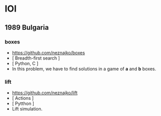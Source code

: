 # IOI
## 1989 Bulgaria
### boxes
- https://github.com/neznajko/boxes
- [ Breadth-first search ]
- [ Python, C ]
- In this problem, we have to find solutions
  in a game of **a** and **b** boxes.
### lift
- https://github.com/neznajko/lift
- [ Actions ]
- [ Pytthon ]
- Lift simulation.

<!--
%
% book
\vspace{0.2cm}
\hypersetup{urlcolor=YellowOrange}
\url{https://github.com/neznajko/book}
\hspace*{\fill} [\,\textit{Combinatorics}\,]%
\textbf{[\,Python\,]}\\
\texttt{{\huge H}{\large ere, we have a bunch of people, reading
and discussing a book.}}\\
%
% cipher
\vspace{0.2cm}
\hypersetup{urlcolor=RawSienna}
\url{https://github.com/neznajko/cipher}
\hspace*{\fill} \textbf{\textsf{[\,encoding\,]}}%
\texttt{[\,Gas\,]}\\
{\large{\texttt{TOP SECRET}}}\\
%
% graph
\vspace{0.2cm}
\hypersetup{urlcolor=BrickRed}
\url{https://github.com/neznajko/graph}
\hspace*{\fill} {\textbf{\textsf{[\,{Turtle Ninja}\,]}%
[\,\textsl{Python}\,]}}\\
{\textsf{\huge{D}\large{rawing and walking a graph.}}}\\
%
% Sah
\vspace{0.2cm}
\definecolor{Sah}{rgb}{0.2, 0.10, 0.70}
\hypersetup{urlcolor=Sah}
\url{https://github.com/neznajko/Sah}
\hspace*{\fill} {\textbf {[\,\textsl {Searching}\,]}}%
  {\textbf {[\,\textsf {Python}\,]}}\\
{\textbf{\textsf {{\Huge R}{outing polygons,
      minimizing path cost.}}}}\\
%%%%%%%%%%%%%%%%%%%%%%%%%%%%%%%%%%%%%%%%%%%%%%%%%%%%%%%%%%%%%%%%
% 1990 Soviet Union
\vspace{0.3cm}
{\texttt{\Large{1990\,\,Soviet Union}}}\\
\vspace{0.1cm}
\hrule height .8 pt width 7.5 in \relax
%
% slider
\vspace{0.2cm}
\definecolor{slider}{rgb}{0.50, 0.00, 1.00}
\hypersetup{urlcolor=slider}
\url{https://github.com/neznajko/slider}
\hspace*{\fill} \textbf{\textsf{[\,Breadth\,-\,First Search\,]}}%
\texttt{[\,C\,]}\\
\texttt{{\huge P}{\large rogramming a game of sliding
    squares.}}\\
%
% boxes2
\vspace{0.2cm}
\definecolor{boxes2}{rgb}{0.20, 0.30, 1.00}
\hypersetup{urlcolor=boxes2}
\url{https://github.com/neznajko/boxes2}
\hspace*{\fill} \textbf{\textsf{[\,Recursion\,]}}%
\textsf{[\,Python\,]}\\
\textsf{{\huge G}{\large ame of boxes, with two players
    connecting dots on a grid.}}\\
%
% books
\vspace{0.2cm}
\definecolor{books}{rgb}{0.20, 0.50, 0.80}
\hypersetup{urlcolor=books}
\url{https://github.com/neznajko/books}
\hspace*{\fill} {\textsc{[\,combinatorics\,]}}%
\textbf{\textit{[\,Python\,]}}\\
\textit{{\huge S}{\large peed reading.}}\\
%
% problem4
\vspace{0.2cm}
\definecolor{problem4}{rgb}{0.10, 0.40, 0.70}
\hypersetup{urlcolor=problem4}
\url{https://github.com/neznajko/problem4}
\hspace*{\fill} \textbf{\textsf{[\,tree\,-\,search\,]}}%
{\textsc{[\,C\,]}}\\
\textsf{{\huge G}{\large ame of crossing consequtive squares
    on a paper.}}\\
%
% split
\vspace{0.2cm}
\definecolor{split}{rgb}{0.70, 0.10, 0.20}
\hypersetup{urlcolor=split}
\url{https://github.com/neznajko/split}
\hspace*{\fill} \textbf{\textsf{[\,{tree\,-\,search}\,]}}%
\texttt{\textsl{[\,{Python}\,]}}\\
\texttt{\textit{{\huge E}\,{\large xpressing powers of numbers
      with minimum operations.}}}\\
%
% weird
\vspace{0.2cm}
\definecolor{weird}{rgb}{1.00, 0.00, 0.00}
\hypersetup{urlcolor=weird}
\url{https://github.com/neznajko/weird}
\hspace*{\fill} {\textsf{[\,{Markov\,Algorithm}\,]}}%
{\textbf{[\,\textsl{Javascript}\,]}}\\
\textsf{\textbf{{\huge A}{dding two numbers by strings
      substitution.}}}\\
%
% artGallery
\vspace{0.2cm}
\definecolor{artGallery}{rgb}{0.00, 0.80, 0.80}
\hypersetup{urlcolor=artGallery}
\url{https://github.com/neznajko/artGallery}
\hspace*{\fill} {\texttt{[\,{Combinatorics}\,]}}%
{\textsf{[\,{Python}\,]}}\\
\textsl{\textbf{{\Huge t}{his is about an Art Gallery and
      covering gaps in a Guards Shedule.}}}\\
%
% Str8
\vspace{0.2cm}
\definecolor{Str8}{rgb}{0.00, 0.00, 1.00}
\hypersetup{urlcolor=Str8}
\url{https://github.com/neznajko/Str8}
\hspace*{\fill} \textbf{\textsf{[\,{Searching}\,]}}%
{\textbf{\small [\,{Python}\,]}}\\
\textsl{\textsf{{\huge L}{\large ooking for a straight
      line, crossing maximum number of segments.}}}\\
%
% robots
\vspace{0.2cm}
\definecolor{robots}{rgb}{0.30, 0.10, 0.40}
\hypersetup{urlcolor=robots}
\url{https://github.com/neznajko/robots}
\hspace*{\fill} \textbf{{[\,\textit{BF-Search}\,]}}%
\textbf{\textsf{[\,{C++}\,]}}\\
\textbf{\textsl{{\huge N}{\small avigate, constantly moving
 robots, in a network graph for a rendezvous.}}}\\
%
% Koriko
\vspace{0.2cm}
\definecolor{Koriko}{rgb}{0.50, 0.10, 0.10}
\hypersetup{urlcolor=Koriko}
\url{https://github.com/neznajko/Koriko}
\hspace*{\fill} {\texttt{[\,{DF-Search}\,]}}%
{\textbf{[\,\textsl{C++}\,]}}\\
{\texttt{{\huge S}{earching for a path between two
      street crosses.}}}\\
%%%%%%%%%%%%%%%%%%%%%%%%%%%%%%%%%%%%%%%%%%%%%%%%%%%%%%%%%%%%%%%%
% 1991 Greece
\vspace{0.3cm}
{\texttt{\Large{1991\,\,Greece}}}\\
\vspace{0.1cm}
\hrule height .8 pt width 7.5 in \relax
%
% Playcard
\vspace{0.2cm}
\definecolor{Playcard}{rgb}{0.00, 0.50, 1.00}
\hypersetup{urlcolor=Playcard}
\url{https://github.com/neznajko/Playcard}
\hspace*{\fill} {\textit{[\,\textbf{Algorithm}\,]}}%
{\texttt{[\,{C++}\,]}}\\
{\textsf{{\huge S}{imulating game of cards, similar to Solitaire.}}}\\
%
% Trees
\vspace{0.2cm}
\definecolor{Trees}{rgb}{0.00, 0.00, 1.00}
\hypersetup{urlcolor=Trees}
\url{https://github.com/neznajko/Trees}
\hspace*{\fill} {\texttt{[\,{Geometry, Sorting}\,]}}%
{\textbf{[\,{C++}\,]}}\\
\textbf{\textsf{{\huge P}{reserving a rare class of ancient trees.}}}\\
%
% Square
\vspace{0.2cm}
\definecolor{Square}{rgb}{1.00, 0.20, 0.10}
\hypersetup{urlcolor=Square}
\url{https://github.com/neznajko/Square}
\hspace*{\fill} \textbf{\textsf{[\,{Searching}\,]}}%
{\texttt{\large [\,{Java}\,]}}\\
{\textsc{{\huge E}{numerating the positions of a \textit{5x5} matrix.}}}\\
%
% Languages
\vspace{0.2cm}
\definecolor{Languages}{rgb}{0.50, 0.10, 0.20}
\hypersetup{urlcolor=Languages}
\url{https://github.com/neznajko/Languages}
\hspace*{\fill} \textbf{\texttt{[\,{\small Classification}\,]}}%
\textbf{\textsf{[\,{Java}\,]}}\\
{\texttt{{\huge I}{dentifying a text language by a frequency analysis.}}}\\
%
% Sterms
\vspace{0.2cm}
\definecolor{Sterms}{rgb}{0.00, 0.50, 1.00}
\hypersetup{urlcolor=Sterms}
\url{https://github.com/neznajko/Sterms}
\hspace*{\fill} {\textsf{{[\,\textit{\large Algorithm}\,]}}}%
{\large\texttt{[\,{Python}\,]}}\\
{\textit{{\huge G}{\large enerating binary tree like structures.}}}\\
%
% MaxGang
\vspace{0.2cm}
\definecolor{MaxGang}{rgb}{0.20, 0.80, 1.00}
\hypersetup{urlcolor=MaxGang}
\url{https://github.com/neznajko/MaxGang}
\hspace*{\fill} {{[\,\textit{Gray Code}\,]}}%
{\textsc{{\huge [}\,{Python}\,{\huge ]}}}\\
\textsf{\textsl{{\huge M}{aximum collaboration search.}}}\\
%
% Doc
\vspace{0.2cm}
\definecolor{Doc}{rgb}{0.00, 0.70, 0.20}
\hypersetup{urlcolor=Doc}
\url{https://github.com/neznajko/Doc}
\hspace*{\fill} \textbf{\textsf{[\,{\small Discrete Simulation}\,]}}%
{\texttt{[\,{Lisp, Python}\,]}}\\
{\textsc{{\huge S}{cheduling Medics visitations.}}}\\
%
% 1992 Germany
\vspace{0.5cm}
{\texttt{\Large{1992\,\,Germany}}}\\
\vspace{0.1cm}
\hrule height .8 pt width 7.5 in \relax
%
% Myst
\vspace{0.3cm}
\definecolor{Myst}{rgb}{5.00, 0.10, 0.20}
\hypersetup{urlcolor=Myst}
\url{https://github.com/neznajko/Myst}
\hspace*{\fill} {\textbf{[\,{Algorithm}\,]}}%
{\textsf{[\,{Python}\,]}}\\
{\texttt{{\huge C}{oloring a map of a mystical continent.}}}\\
%
% Maze
\vspace{0.3cm}
\definecolor{Maze}{rgb}{0.50, 0.10, 0.70}
\hypersetup{urlcolor=Maze}
\url{https://github.com/neznajko/Maze}
\hspace*{\fill} {\texttt{[\,{Simulation}\,]}}%
{\textbf{[\,{Python}\,]}}\\
{{{\huge G}{\large enrating a Maze.}}}\\
\newpage
%
% Yland
\vspace{0.2cm}
\definecolor{Yland}{rgb}{0.10, 0.40, 0.60}
\hypersetup{urlcolor=Yland}
\url{https://github.com/neznajko/Yland}
\hspace*{\fill} \textbf{\textsf{[\,{\small Combinatorics}\,]}}%
{\texttt{\large[\,{\small P\,y\,t\,h\,o\,n}\,]}}\\
{\textit{\textbf{\huge R}{\large ecovering an islands' map.}}}\\
%
% Robot
\vspace{0.3cm}
\definecolor{Robot}{rgb}{0.00, 0.00, 1.00}
\hypersetup{urlcolor=Robot}
\url{https://github.com/neznajko/Robot}
\hspace*{\fill} {\texttt{[\,{Searching}\,]}}%
{\textbf{[\,\textsl{Lisp}\,]}}\\
{\textsf{\textbf{\huge P}{rogramming robot cycle route.}}}\\
%
% LeMonde
\vspace{0.3cm}
\definecolor{LeMonde}{rgb}{0.00, 0.35, 1.00}
\hypersetup{urlcolor=LeMonde}
\url{https://github.com/neznajko/LeMonde}
\hspace*{\fill} {\texttt{[\,{\small Combinatorics, Searching}\,]}}%
\textbf{{[\,{JavaScript}\,]}}\\
\texttt{{{\huge S}{\large cheduling a climbers party.}}}\\
%
% Rubik
\vspace{0.3cm}
\definecolor{Rubik}{rgb}{0.52, 0.03, 0.15}
\hypersetup{urlcolor=Rubik}
\url{https://github.com/neznajko/Rubik}
\hspace*{\fill} \textbf{\textsf{[\,{Algorithm}\,]}}%
{\texttt{[\,{\large C++}\,]}}\\
\textit{\textbf{{\huge R}{\large ubik's Cube}}}\\
%
% 1993 Argentina
\vspace{0.5cm}
{\texttt{\Large{1993\,\,Argentina}}}\\
\vspace{0.1cm}
\hrule height .8 pt width 7.5 in \relax
%
% Necklace
\vspace{0.3cm}
\definecolor{Necklace}{rgb}{0.00, 0.00, 1.00}
\hypersetup{urlcolor=Necklace}
\url{https://github.com/neznajko/Necklace}
\hspace*{\fill} {\texttt{[\,{Combinatorics}\,]}}%
{\textbf{[\,{\textit{Python,} C++}\,]}}\\
{\textsf{\textbf{\huge A\,}{\large problem about a necklace.}}}\\
%
% Ctrl
\vspace{0.2cm}
\definecolor{Ctrl}{rgb}{0.45, 0.05, 0.10}
\hypersetup{urlcolor=Ctrl}
\url{https://github.com/neznajko/Ctrl}
\hspace*{\fill} {\textsf{[\,{Graph}\,]}}%
{\texttt{[\,{Java, C++}\,]}}\\
{\textsl{{\huge C}{\large apitalizing companies' shares.}}}\\
%
% Colour
\vspace{0.23cm}
\definecolor{Colour}{rgb}{0.13, 0.12, 0.82}
\hypersetup{urlcolor=Colour}
\url{https://github.com/neznajko/Colour}
\hspace*{\fill} {\textbf{[\,{d\,f\,s}\,]}}%
\textbf{\textsf{[\,{C++}\,]}}\\
{\textbf{{\huge C}{alculating uniformly coloured arreas.}}}\\
%
% Itinerary
\vspace{0.24cm}
\definecolor{Itinerary}{rgb}{0.20, 0.05, 0.80}
\hypersetup{urlcolor=Itinerary}
\url{https://github.com/neznajko/Itinerary}
\hspace*{\fill} {\textsc{[\,{d\,f\,s}\,]}}%
{\textbf{[\,\textsl{C++}\,]}}\\
{\texttt{{\huge F}{rom Vancouver to Halifax and back.}}}\\
%
% 1994 Sweden
\vspace{0.5cm}
{\texttt{\Large{1994\,\,Sweden}}}\\
\vspace{0.1cm}
\hrule height .8 pt width 7.5 in \relax
%
% TheTCP
\vspace{0.4cm}
\definecolor{TheTCP}{rgb}{0.50, 0.03, 0.02}
\hypersetup{urlcolor=TheTCP}
\url{https://github.com/neznajko/TheTCP}
\begin{itemize}
\item \textit{\large The Triangle}
\hspace*{\fill} {\textsf{[\,{d f s}\,]}}%
        {\texttt{[\,{Python}\,]}}\\
        {\texttt{{\Large M}{aximum sum searching.}}}
\item \textsc{The Castle}
\hspace*{\fill} {\texttt{\large [\,{d f s}\,]}}%
        \textbf{\textsf{[\,{JavaScript}\,]}}\\
        {\textsf{{\Large E}{\large xamining castle's interior.}}}          
\item {\texttt{\large The Primes}}
\hspace*{\fill} {\textsf{{[\,\textsl{Backtracking}\,]}}}%
{\textbf{[\,\textsl{Python}\,]}}\\
{{{\huge A}{ranging prime numbers in a square.}}}\\
\end{itemize}
\newpage
%
% TheCBC
% TheClocks.js
% TheBuses.py
% TheCircle.py
\vspace{0.4cm}
\definecolor{TheCBC}{rgb}{0.50, 0.03, 0.02}
\hypersetup{urlcolor=TheCBC}
\url{https://github.com/neznajko/TheCBC}
\begin{itemize}
%
\item {The Clocks}
\hspace*{\fill} {\texttt{[\,\textit{b f s}\,]}}%
        \textbf{\textsf{[\,{\scriptsize J a v a s c r i p t}\,]}}\\
        {\textit{{\Large S}{ynchronizing 9 clocks.}}}
%
\item \textsc{The Buses}
\hspace*{\fill} {\texttt{\large [\,{Greedy Algorithm}\,]}}%
        \textbf{\textsf{[\,{Python}\,]}}\\
        {\textsf{{\Large F}{\large iguring bus shedules.}}}          
%
\item {\texttt{\large The Circle}}
\hspace*{\fill} {\textsf{{[\,\textsl{Math, Backtracking}\,]}}}%
{\textbf{[\,\textsl{python}\,]}}\\
{\textsf{{\huge P}{icking set of coins, generating maximum sequence of numbers.}}}\\
\end{itemize}
% 1995 The Netherlands
\vspace{0.5cm}
{\texttt{\Large{1995\,\,The Netherlands}}}\\
\vspace{0.1cm}
\hrule height .8 pt width 7.5 in \relax
%
% issue2
\vspace{0.2cm}
\definecolor{issue2}{rgb}{0.50, 0.00, 0.10}
\hypersetup{urlcolor=issue2}
\url{https://github.com/neznajko/issue2}
\begin{itemize}
\item \textsl{\large Packing Rectangles}
\hspace*{\fill} {\textsc{[\,combinatorics\,]}}%
        {\textsf{[\,{C}\,]}}\\
        {\texttt{{\Large S}{earching for optimal packing arrangements.}}}
\item \textsc{Shopping Offers}
\hspace*{\fill} {\texttt{\large [\,{Backtracking}\,]}}%
        \textbf{\textsf{[\,{Java}\,]}}\\
        {\textsf{{\Large F}{\large inding the best offers.}}}          
\end{itemize}
%
% Printing
\vspace{0.2cm}
\definecolor{Printing}{rgb}{0.00, 0.00, 1.00}
\hypersetup{urlcolor=Printing}
\url{https://github.com/neznajko/Printing}
\hspace*{\fill} {\textit{{\Large [}\,\textsf{\scriptsize Discrete Simulation}\,{\Large ]}}}%
{\texttt{{\small [}\,{\Large Python}\,{\small ]}}}\\
{\texttt{{\huge S}{imulating a simple LAN with printers and a semaphore.}}}\\
%
% CS
\vspace{0.2cm}
\definecolor{CS}{rgb}{0.50, 0.00, 0.10}
\hypersetup{urlcolor=CS}
\url{https://github.com/neznajko/CS}
\hspace*{\fill} {{[\,\textsc{\small combinatorics}\,]}}%
{\texttt{[\,\textsl{\large C\#}\,]}}\\
{{\textbf{\huge M}\texttt{atching words from dictionary.}}}\\
%
% StreetRace
\vspace{0.2cm}
\definecolor{StreetRace}{rgb}{0.30, 0.00, 0.20}
\hypersetup{urlcolor=StreetRace}
\url{https://github.com/neznajko/StreetRace}
\hspace*{\fill} {{[\,\texttt{topological sorting, {\large dfs}}\,]}}%
\textbf{\textit{[\,{\large JavaScript}\,]}}\\
\textbf{\textsl{{\huge F}{\small inding splitting points in a well-formed course.}}}\\
%
% beacon ()
%
\vspace{0.2cm}
\definecolor{beacon}{rgb}{0.80, 0.00, 0.10}
\hypersetup{urlcolor=beacon}
\url{https://github.com/neznajko/beacon}
\hspace*{\fill} {\texttt{\scriptsize[\,{B I T P A T T E R N S}\,]}}%
{\textsf{\large[\,{Python}\,]}}\\
{{\textbf{\huge T}\textsf{\scriptsize e s t i n g \textbf{a} b e a c o n
      \textbf{b y} s w i t c h i n g \textbf{w i r e s.}}}}\\
%
% 1996 Hungary
% 
\vspace{0.5cm}
{\texttt{\Large{1996\,\,Hungary}}}\\
\vspace{0.1cm}
\hrule height .8 pt width 7.5 in \relax
%
% AGame ()
%
\vspace{0.2cm}
\definecolor{AGame}{rgb}{0.70, 0.00, 0.30}
\hypersetup{urlcolor=AGame}
\url{https://github.com/neznajko/AGame}
\hspace*{\fill} \textbf{\textsl{[\,{\scriptsize GREEDY} {algorithm}\,]}}%
{\texttt{\large[\,{Perl}\,]}}\\
{\textsf{{\huge L}\textit{\small ooking for a winning strategy in a two players' game.}}}\\
%
% Factory/Python
%
\vspace{0.2cm}
\definecolor{Factory}{rgb}{0.30, 0.00, 0.40}
\hypersetup{urlcolor=Factory}
\url{https://github.com/neznajko/Factory}
\hspace*{\fill} {\textit{[\,\textbf{algorithm}\,]}}%
\textsf{{{\large [}\,{Python}\,{\large]}}}\\
{{\textit{\huge D}\texttt{ispatching jobs on a production line.}}}\\
%
% Sckoolz/Python ()
%
\vspace{0.2cm}
\definecolor{Sckoolz}{rgb}{0.00, 0.00, 1.00}
\hypersetup{urlcolor=Sckoolz}
\url{https://github.com/neznajko/Sckoolz}
\hspace*{\fill} {\texttt{[\,{DFS}\,]}}%
{\texttt{{\Large [}\,{\scriptsize Python}\,{\huge]}}}\\
\textit{\textsf{{\huge F}iguring strongly connected components in a directed graph.}}\\
%
% sor3ing/perl,gas,c++,javascript
%
\vspace{0.2cm}
\definecolor{sor3ing}{rgb}{0.40, 0.00, 0.10}
\hypersetup{urlcolor=sor3ing}
\url{https://github.com/neznajko/sor3ing}
\hspace*{\fill} {{[\,\textit{\textsf{\scriptsize GREEDY} \texttt{algorithm}}\,]}}%
{\textsf{[\,{\scriptsize Perl, Gas, C++, Javascript}\,]}}\\
{\textbf{{\huge S}\textit{orting three valued array.}}}\\
%
% prefix( nasm, c, go, bash )
%
\vspace{0.2cm}
\definecolor{prefix}{rgb}{0.00, 0.00, 0.50}
\hypersetup{urlcolor=prefix}
\url{https://github.com/neznajko/prefix}
\hspace*{\fill} \textsc{{[\,{queue}\,]}}%
\textbf{\texttt{[\,{Nasm, C, Go, Bash}\,]}}\\
\textit{\texttt{{\huge F}{inding prefix with maximum length.}}}\\
%
% MagicSqr, cpp, python [bfs]
%
\vspace{0.2cm}
\definecolor{MagicSqr}{rgb}{0.70, 0.00, 0.30}
\hypersetup{urlcolor=MagicSqr}
\url{https://github.com/neznajko/MagicSqr}
\hspace*{\fill} {\texttt{\large [\,\textit{b\,f\,s}\,]}}%
{\textit{\huge [}\,{\texttt{\large C++}\texttt{\large,} \textbf{\textit{\small P y t h o n}}}\,{\huge ]}}\\
\textbf{\huge M}{\texttt{agic square puzzle game.}}\\
%
% 1997 South Africa
%
\vspace{0.5cm}
{\texttt{\Large{1997\,\,South Africa}}}\\
\vspace{0.1cm}
\hrule height .8 pt width 7.5 in \relax
%
% Mars
%
\vspace{0.2cm}
\definecolor{Mars}{rgb}{0.50, 0.00, 0.00}
\hypersetup{urlcolor=Mars}
\url{https://github.com/neznajko/Mars}
\hspace*{\fill} {\texttt{[\,{Dijkstra's algorithm}\,]}}%
\textsf{\textbf{[\,{\small C,\,Python}\,]}}\\
{\textit{\textsf{\huge P}\texttt{icking maximum rock samples.}}}\\
%
% hex
%
\vspace{0.2cm}
\definecolor{hex}{rgb}{0.30, 0.00, 0.00}
\hypersetup{urlcolor=hex}
\url{https://github.com/neznajko/hex}
\hspace*{\fill} {\textsf{[\,\textsl{minimax}\,]}}%
{{[\,\textit{Python}\,]}}\\
{\textsf{{\huge S}{imple HEX engine.}}}\\
%
% iShongololo
%
\vspace{0.2cm}
\definecolor{iShongololo}{rgb}{0.60, 0.00, 0.00}
\hypersetup{urlcolor=iShongololo}
\url{https://github.com/neznajko/iShongololo}
\hspace*{\fill} {\texttt{[\,\textit{backtrack}\,]}}%
\texttt{{[\,{Python}\,]}}\\
\texttt{{{\huge C}{\small onstructing randomly 3d maze.}}}\\
%
% cartographer
%
\vspace{0.2cm}
\definecolor{cartographer}{rgb}{0.50, 0.00, 0.60}
\hypersetup{urlcolor=cartographer}
\url{https://github.com/neznajko/cartographer}
\hspace*{\fill} {\texttt{[\,{\small backtrack}\,]}}%
\textbf{\textsf{[\,{\scriptsize J a v a s c r i p t}\,]}}\\
\textsc{\texttt{{\huge P}{ositioning town labels on a map.}}}\\
%
% chars (..)
%
\vspace{0.2cm}
\definecolor{chars}{rgb}{0.00, 0.00, 0.50}
\hypersetup{urlcolor=chars}
\url{https://github.com/neznajko/chars}
\hspace*{\fill} \textsc{\texttt{[\,{nearest neighbors}\,]}}%
\texttt{\textit{[\,{Python}\,]}}\\
\textsf{\textsl{{\huge C}{\large haracters recognition.}}}\\
%
% stacks
%
\vspace{0.2cm}
\definecolor{stacks}{rgb}{0.50, 0.50, 1.00}
\hypersetup{urlcolor=stacks}
\url{https://github.com/neznajko/stacks}
\hspace*{\fill} \texttt{\textsc{[\,{\small binary search, priority queue}\,]}}%
{\textbf{[\,\textsl{javaScript}\,]}}\\
{\textsf{\textit{\huge M}{anaging container depot. }}}\\
%
% 1998 Setúbal
%
\vspace{0.5cm}
{\texttt{\Large{1998\,\,Setúbal}}}\\
\vspace{0.1cm}
\hrule height .8 pt width 7.5 in \relax
%
% Contact
%
\vspace{0.2cm}
\definecolor{Contact}{rgb}{0.30, 0.00, 0.30}
\hypersetup{urlcolor=Contact}
\url{https://github.com/neznajko/Contact}
\hspace*{\fill} {\texttt{[\,{hash}\,]}}%
{\textbf{[\,\textsl{JavaScript}\,]}}\\
{\textsl{{\huge C}{\small ounting patterns comming from the Center of the Galaxy.}}}\\
%
% StarryNight
%
\vspace{0.2cm}
\definecolor{StarryNight}{rgb}{0.00, 0.00, 1.00}
\hypersetup{urlcolor=StarryNight}
\url{https://github.com/neznajko/StarryNight}
\hspace*{\fill} \textbf{{[\,{dfs}\,]}}%
\textit{{[\,{JavaScript}\,]}}\\
{\texttt{{\huge L}{abeling star clusters.}}}\\
\newpage
%
% PartyLamps
%
\vspace{0.2cm}
\definecolor{PartyLamps}{rgb}{0.00, 0.00, 1.00}
\hypersetup{urlcolor=PartyLamps}
\url{https://github.com/neznajko/PartyLamps}
\hspace*{\fill} \textsl{{[\,{bfs}\,]}}
\textbf{\textsf{\small [\,{Python}\,]}}\\
{\texttt{{\huge C}{ounting \textit{N} Party Lamps on/off configurations after \textit{C} hits of \textit{4} buttons.}}}\\
%
% Picture
%
\vspace{0.2cm}
\definecolor{Picture}{rgb}{0.00, 0.00, 1.00}
\hypersetup{urlcolor=Picture}
\url{https://github.com/neznajko/Picture}
\hspace*{\fill} {\texttt{[\,{dfs}\,]}}
{\textsf{[\,{Python}\,]}}\\
\textbf{\textsf{{\huge Y}{\Large EAH!}}}\\
%
\end{flushleft}
\end{document}
% log:
% pro
%
%\vspace{0.2cm}
%\definecolor{pro}{rgb}{0.00, 0.00, 1.00}
%\hypersetup{urlcolor=pro}
%\url{https://github.com/neznajko/pro}
%\hspace*{\fill} {{[\,{dfs}\,]}}%
%{{[\,{Python}\,]}}\\
%{{{\huge Y}{eah!}}}\\
%
% - https://github.com/neznajko?tab=repositories
-->